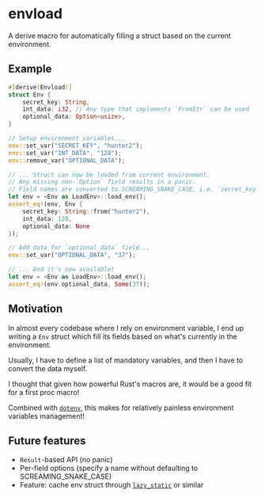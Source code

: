 # envload

A derive macro for automatically filling a struct based on the current environment.

## Example

```rust
#[derive(Envload)]
struct Env {
    secret_key: String,
    int_data: i32, // Any type that implements `FromStr` can be used
    optional_data: Option<usize>,
}

// Setup environment variables...
env::set_var("SECRET_KEY", "hunter2");
env::set_var("INT_DATA", "128");
env::remove_var("OPTIONAL_DATA");

// ... Struct can now be loaded from current environment.
// Any missing non-`Option` field results in a panic.
// Field names are converted to SCREAMING_SNAKE_CASE, i.e. `secret_key` will load the `SECRET_KEY` env var.
let env = <Env as LoadEnv>::load_env();
assert_eq!(env, Env {
    secret_key: String::from("hunter2"),
    int_data: 128,
    optional_data: None
});

// Add data for `optional_data` field...
env::set_var("OPTIONAL_DATA", "37");

// ... And it's now available!
let env = <Env as LoadEnv>::load_env();
assert_eq!(env.optional_data, Some(37));
```

## Motivation

In almost every codebase where I rely on environment variable, I end up writing a `Env` struct which fill its fields
based on what's currently in the environment.

Usually, I have to define a list of mandatory variables, and then I have to convert the data myself.

I thought that given how powerful Rust's macros are, it would be a good fit for a first proc macro!

Combined with [`dotenv`](https://github.com/dotenv-rs/dotenv), this makes for relatively painless environment variables management!

## Future features

- `Result`-based API (no panic)
- Per-field options (specify a name without defaulting to SCREAMING_SNAKE_CASE)
- Feature: cache env struct through [`lazy_static`](https://docs.rs/lazy_static/latest/lazy_static/) or similar
